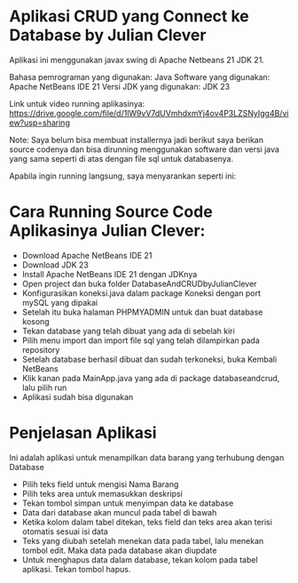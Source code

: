 # Aplikasi CRUD yang Connect ke Database by Julian Clever
Aplikasi ini menggunakan javax swing di Apache Netbeans 21 JDK 21.

Bahasa pemrograman yang digunakan: Java
Software yang digunakan: Apache NetBeans IDE 21
Versi JDK yang digunakan: JDK 23

Link untuk video running aplikasinya: https://drive.google.com/file/d/1lW9vV7dUVmhdxmYj4ov4P3LZSNyIgg4B/view?usp=sharing

Note: Saya belum bisa membuat installernya jadi berikut saya berikan source codenya dan bisa dirunning menggunakan software dan versi java yang sama seperti di atas dengan file sql untuk databasenya.

Apabila ingin running langsung, saya menyarankan seperti ini:
# Cara Running Source Code Aplikasinya Julian Clever:

- Download Apache NetBeans IDE 21
- Download JDK 23
- Install Apache NetBeans IDE 21 dengan JDKnya
- Open project dan buka folder DatabaseAndCRUDbyJulianClever
- Konfigurasikan koneksi.java dalam package Koneksi dengan port mySQL yang dipakai
- Setelah itu buka halaman PHPMYADMIN untuk dan buat database kosong
- Tekan database yang telah dibuat yang ada di sebelah kiri
- Pilih menu import dan import file sql yang telah dilampirkan pada repository
- Setelah database berhasil dibuat dan sudah terkoneksi, buka Kembali NetBeans
- Klik kanan pada MainApp.java yang ada di package databaseandcrud, lalu pilih run
- Aplikasi sudah bisa digunakan

# Penjelasan Aplikasi
Ini adalah aplikasi untuk menampilkan data barang yang terhubung dengan Database
- Pilih teks field untuk mengisi Nama Barang
- Pilih teks area untuk memasukkan deskripsi
- Tekan tombol simpan untuk menyimpan data ke database
- Data dari database akan muncul pada tabel di bawah
- Ketika kolom dalam tabel ditekan, teks field dan teks area akan terisi otomatis sesuai isi data
- Teks yang diubah setelah menekan data pada tabel, lalu menekan tombol edit. Maka data pada database akan diupdate
- Untuk menghapus data dalam database, tekan kolom pada tabel aplikasi. Tekan tombol hapus.
